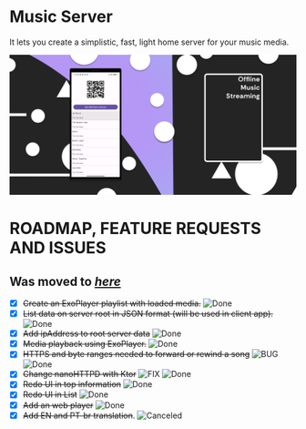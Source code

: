 # Music Server

It lets you create a simplistic, fast, light home server for your music media.

![Banner](banner.png)

# ROADMAP, FEATURE REQUESTS AND ISSUES
## Was moved to [_here_](https://github.com/wwwjsw/MusicServer/issues)

- [x] ~~Create an ExoPlayer playlist with loaded media.~~ ![Done](https://img.shields.io/badge/Done-00ff02)
- [x] ~~List data on server root in JSON format (will be used in client app).~~ ![Done](https://img.shields.io/badge/Done-00ff02)
- [x] ~~Add ipAddress to root server data~~ ![Done](https://img.shields.io/badge/Done-00ff02)
- [x] ~~Media playback using ExoPlayer.~~ ![Done](https://img.shields.io/badge/Done-00ff02)
- [x] ~~HTTPS and byte ranges needed to forward or rewind a song~~  ![BUG](https://img.shields.io/badge/Bug%20%F0%9F%90%9E-c2c2c2) ![Done](https://img.shields.io/badge/Done-00ff02)
- [x] ~~Change nanoHTTPD with Ktor~~  ![FIX](https://img.shields.io/badge/Fix%20a%20%F0%9F%90%9E-c44cc6) ![Done](https://img.shields.io/badge/Done-00ff02)
- [x] ~~Redo UI in top information~~ ![Done](https://img.shields.io/badge/Done-00ff02)
- [x] ~~Redo UI in List~~ ![Done](https://img.shields.io/badge/Done-00ff02)
- [x] ~~Add an web player~~ ![Done](https://img.shields.io/badge/Done-00ff02)
- [x] ~~Add EN and PT-br translation~~.  ![Canceled](https://img.shields.io/badge/Canceled-ff0B02)
